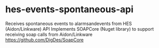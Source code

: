 # hes-events-spontaneous-api
Receives spontaneous events to alarmsandevents from HES (Aidon/Linkware) API  Implements SOAPCore (Nuget library) to support receiving soap calls from Aidon/Linkware https://github.com/DigDes/SoapCore
